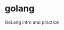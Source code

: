 # golang

GoLang intro and practice

<!-- 
// https://golang.org/dl/
// https://www.geeksforgeeks.org/golang/
// https://ispycode.com/GO/Path-and-Filepath/Get-file-name-extension-used-by-path

// tutorials reccomended:
	// https://learnxinyminutes.com/docs/go/
	// and maybe https://gobyexample.com/

-->
